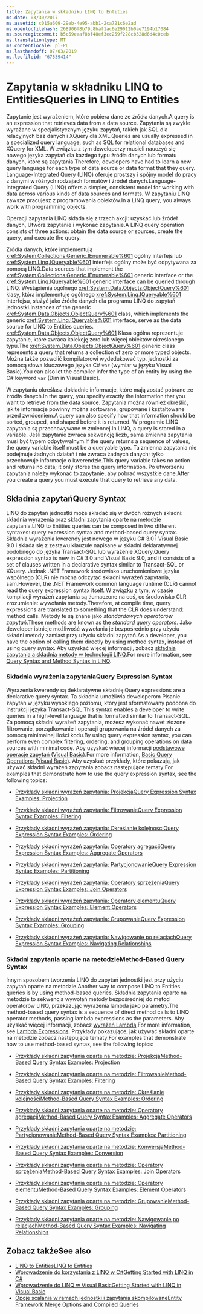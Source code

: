 ```yaml
---
title: Zapytania w składniku LINQ to Entities
ms.date: 03/30/2017
ms.assetid: c015a609-29eb-4e95-abb1-2ca721c6e2ad
ms.openlocfilehash: 268906f8b79c8baf1ac6e29012b0ae7194b17084
ms.sourcegitcommit: b5c59eaaf8bf48ef3ec259f228cb328d6d4c0ceb
ms.translationtype: MT
ms.contentlocale: pl-PL
ms.lasthandoff: 07/03/2019
ms.locfileid: "67539414"
---
```

# <a name="queries-in-linq-to-entities"></a><span data-ttu-id="56626-102">Zapytania w składniku LINQ to Entities</span><span class="sxs-lookup"><span data-stu-id="56626-102">Queries in LINQ to Entities</span></span>
<span data-ttu-id="56626-103">Zapytanie jest wyrażeniem, które pobiera dane ze źródła danych.</span><span class="sxs-lookup"><span data-stu-id="56626-103">A query is an expression that retrieves data from a data source.</span></span> <span data-ttu-id="56626-104">Zapytania są zwykle wyrażane w specjalistycznym języku zapytań, takich jak SQL dla relacyjnych baz danych i XQuery dla XML.</span><span class="sxs-lookup"><span data-stu-id="56626-104">Queries are usually expressed in a specialized query language, such as SQL for relational databases and XQuery for XML.</span></span> <span data-ttu-id="56626-105">W związku z tym deweloperzy musieli nauczyć się nowego języka zapytań dla każdego typu źródła danych lub formatu danych, które są zapytania.</span><span class="sxs-lookup"><span data-stu-id="56626-105">Therefore, developers have had to learn a new query language for each type of data source or data format that they query.</span></span> <span data-ttu-id="56626-106">Language-Integrated Query (LINQ) oferuje prostszy i spójny model do pracy z danymi w różnych rodzajach formatów i źródeł danych.</span><span class="sxs-lookup"><span data-stu-id="56626-106">Language-Integrated Query (LINQ) offers a simpler, consistent model for working with data across various kinds of data sources and formats.</span></span> <span data-ttu-id="56626-107">W zapytaniu LINQ zawsze pracujesz z programowania obiektów.</span><span class="sxs-lookup"><span data-stu-id="56626-107">In a LINQ query, you always work with programming objects.</span></span>  
  
 <span data-ttu-id="56626-108">Operacji zapytania LINQ składa się z trzech akcji: uzyskać lub źródeł danych, Utwórz zapytanie i wykonać zapytanie.</span><span class="sxs-lookup"><span data-stu-id="56626-108">A LINQ query operation consists of three actions: obtain the data source or sources, create the query, and execute the query.</span></span>  
  
 <span data-ttu-id="56626-109">Źródła danych, które implementują <xref:System.Collections.Generic.IEnumerable%601> ogólny interfejs lub <xref:System.Linq.IQueryable%601> interfejs ogólny może być odpytywana za pomocą LINQ.</span><span class="sxs-lookup"><span data-stu-id="56626-109">Data sources that implement the <xref:System.Collections.Generic.IEnumerable%601> generic interface or the <xref:System.Linq.IQueryable%601> generic interface can be queried through LINQ.</span></span> <span data-ttu-id="56626-110">Wystąpienia ogólnego <xref:System.Data.Objects.ObjectQuery%601> klasy, która implementuje ogólnego <xref:System.Linq.IQueryable%601> interfejsu, służyć jako źródło danych dla programu LINQ do zapytań jednostki.</span><span class="sxs-lookup"><span data-stu-id="56626-110">Instances of the generic <xref:System.Data.Objects.ObjectQuery%601> class, which implements the generic <xref:System.Linq.IQueryable%601> interface, serve as the data source for LINQ to Entities queries.</span></span> <span data-ttu-id="56626-111"><xref:System.Data.Objects.ObjectQuery%601> Klasa ogólna reprezentuje zapytanie, które zwraca kolekcję zero lub więcej obiektów określonego typu.</span><span class="sxs-lookup"><span data-stu-id="56626-111">The <xref:System.Data.Objects.ObjectQuery%601> generic class represents a query that returns a collection of zero or more typed objects.</span></span> <span data-ttu-id="56626-112">Można także pozwolić kompilatorowi wydedukować typ. jednostki za pomocą słowa kluczowego języka C# `var` (wymiar w języku Visual Basic).</span><span class="sxs-lookup"><span data-stu-id="56626-112">You can also let the compiler infer the type of an entity by using the C# keyword `var` (Dim in Visual Basic).</span></span>  
  
 <span data-ttu-id="56626-113">W zapytaniu określasz dokładnie informacje, które mają zostać pobrane ze źródła danych.</span><span class="sxs-lookup"><span data-stu-id="56626-113">In the query, you specify exactly the information that you want to retrieve from the data source.</span></span> <span data-ttu-id="56626-114">Zapytania można również określić, jak te informacje powinny można sortowane, grupowane i kształtowane przed zwróceniem.</span><span class="sxs-lookup"><span data-stu-id="56626-114">A query can also specify how that information should be sorted, grouped, and shaped before it is returned.</span></span> <span data-ttu-id="56626-115">W programie LINQ zapytania są przechowywane w zmiennej.</span><span class="sxs-lookup"><span data-stu-id="56626-115">In LINQ, a query is stored in a variable.</span></span> <span data-ttu-id="56626-116">Jeśli zapytanie zwraca sekwencję liczb, sama zmienna zapytania musi być typem odpytywalnym.</span><span class="sxs-lookup"><span data-stu-id="56626-116">If the query returns a sequence of values, the query variable itself must be a queryable type.</span></span> <span data-ttu-id="56626-117">Ta zmienna zapytania nie podejmuje żadnych działań i nie zwraca żadnych danych; tylko przechowuje informacje o kwerendzie.</span><span class="sxs-lookup"><span data-stu-id="56626-117">This query variable takes no action and returns no data; it only stores the query information.</span></span> <span data-ttu-id="56626-118">Po utworzeniu zapytania należy wykonać to zapytanie, aby pobrać wszystkie dane.</span><span class="sxs-lookup"><span data-stu-id="56626-118">After you create a query you must execute that query to retrieve any data.</span></span>  
  
## <a name="query-syntax"></a><span data-ttu-id="56626-119">Składnia zapytań</span><span class="sxs-lookup"><span data-stu-id="56626-119">Query Syntax</span></span>  
 <span data-ttu-id="56626-120">LINQ do zapytań jednostki może składać się w dwóch różnych składni: składnia wyrażenia oraz składni zapytania oparte na metodzie zapytania.</span><span class="sxs-lookup"><span data-stu-id="56626-120">LINQ to Entities queries can be composed in two different syntaxes: query expression syntax and method-based query syntax.</span></span> <span data-ttu-id="56626-121">Składnia wyrażenia kwerendy jest nowego w języku C# 3.0 i Visual Basic 9.0 i składa się z zestawu klauzule napisane w składni deklaratywnej podobnego do języka Transact-SQL lub wyrażenie XQuery.</span><span class="sxs-lookup"><span data-stu-id="56626-121">Query expression syntax is new in C# 3.0 and Visual Basic 9.0, and it consists of a set of clauses written in a declarative syntax similar to Transact-SQL or XQuery.</span></span> <span data-ttu-id="56626-122">Jednak .NET Framework środowisko uruchomieniowe języka wspólnego (CLR) nie można odczytać składni wyrażeń zapytania, sam.</span><span class="sxs-lookup"><span data-stu-id="56626-122">However, the .NET Framework common language runtime (CLR) cannot read the query expression syntax itself.</span></span> <span data-ttu-id="56626-123">W związku z tym, w czasie kompilacji wyrażeń zapytania są tłumaczone na coś, co środowisko CLR zrozumienie: wywołania metody.</span><span class="sxs-lookup"><span data-stu-id="56626-123">Therefore, at compile time, query expressions are translated to something that the CLR does understand: method calls.</span></span> <span data-ttu-id="56626-124">Metody te są znane jako *standardowych operatorów zapytań*.</span><span class="sxs-lookup"><span data-stu-id="56626-124">These methods are known as the *standard query operators*.</span></span> <span data-ttu-id="56626-125">Jako deweloper istnieje możliwość wywołania je bezpośrednio przy użyciu składni metody zamiast przy użyciu składni zapytań.</span><span class="sxs-lookup"><span data-stu-id="56626-125">As a developer, you have the option of calling them directly by using method syntax, instead of using query syntax.</span></span> <span data-ttu-id="56626-126">Aby uzyskać więcej informacji, zobacz [składnia zapytania a składnia metody w technologii LINQ](~/docs/csharp/programming-guide/concepts/linq/query-syntax-and-method-syntax-in-linq.md).</span><span class="sxs-lookup"><span data-stu-id="56626-126">For more information, see [Query Syntax and Method Syntax in LINQ](~/docs/csharp/programming-guide/concepts/linq/query-syntax-and-method-syntax-in-linq.md).</span></span>  
  
### <a name="query-expression-syntax"></a><span data-ttu-id="56626-127">Składnia wyrażenia zapytania</span><span class="sxs-lookup"><span data-stu-id="56626-127">Query Expression Syntax</span></span>  
 <span data-ttu-id="56626-128">Wyrażenia kwerendy są deklaratywne składnię.</span><span class="sxs-lookup"><span data-stu-id="56626-128">Query expressions are a declarative query syntax.</span></span> <span data-ttu-id="56626-129">Ta składnia umożliwia deweloperom Pisanie zapytań w języku wysokiego poziomu, który jest sformatowany podobna do instrukcji języka Transact-SQL.</span><span class="sxs-lookup"><span data-stu-id="56626-129">This syntax enables a developer to write queries in a high-level language that is formatted similar to Transact-SQL.</span></span> <span data-ttu-id="56626-130">Za pomocą składni wyrażeń zapytania, możesz wykonać nawet złożone filtrowanie, porządkowanie i operacji grupowania na źródeł danych za pomocą minimalnej ilości kodu.</span><span class="sxs-lookup"><span data-stu-id="56626-130">By using query expression syntax, you can perform even complex filtering, ordering, and grouping operations on data sources with minimal code.</span></span> <span data-ttu-id="56626-131">Aby uzyskać więcej informacji [podstawowe operacje zapytań (Visual Basic)](~/docs/visual-basic/programming-guide/concepts/linq/basic-query-operations.md).</span><span class="sxs-lookup"><span data-stu-id="56626-131">For more information, [Basic Query Operations (Visual Basic)](~/docs/visual-basic/programming-guide/concepts/linq/basic-query-operations.md).</span></span> <span data-ttu-id="56626-132">Aby uzyskać przykłady, które pokazują, jak używać składni wyrażeń zapytania zobacz następujące tematy:</span><span class="sxs-lookup"><span data-stu-id="56626-132">For examples that demonstrate how to use the query expression syntax, see the following topics:</span></span>  
  
- [<span data-ttu-id="56626-133">Przykłady składni wyrażeń zapytania: Projekcja</span><span class="sxs-lookup"><span data-stu-id="56626-133">Query Expression Syntax Examples: Projection</span></span>](../../../../../../docs/framework/data/adonet/ef/language-reference/query-expression-syntax-examples-projection.md)  
  
- [<span data-ttu-id="56626-134">Przykłady składni wyrażeń zapytania: Filtrowanie</span><span class="sxs-lookup"><span data-stu-id="56626-134">Query Expression Syntax Examples: Filtering</span></span>](../../../../../../docs/framework/data/adonet/ef/language-reference/query-expression-syntax-examples-filtering.md)  
  
- [<span data-ttu-id="56626-135">Przykłady składni wyrażeń zapytania: Określanie kolejności</span><span class="sxs-lookup"><span data-stu-id="56626-135">Query Expression Syntax Examples: Ordering</span></span>](../../../../../../docs/framework/data/adonet/ef/language-reference/query-expression-syntax-examples-ordering.md)  
  
- [<span data-ttu-id="56626-136">Przykłady składni wyrażeń zapytania: Operatory agregacji</span><span class="sxs-lookup"><span data-stu-id="56626-136">Query Expression Syntax Examples: Aggregate Operators</span></span>](../../../../../../docs/framework/data/adonet/ef/language-reference/query-expression-syntax-examples-aggregate-operators.md)  
  
- [<span data-ttu-id="56626-137">Przykłady składni wyrażeń zapytania: Partycjonowanie</span><span class="sxs-lookup"><span data-stu-id="56626-137">Query Expression Syntax Examples: Partitioning</span></span>](../../../../../../docs/framework/data/adonet/ef/language-reference/query-expression-syntax-examples-partitioning.md)  
  
- [<span data-ttu-id="56626-138">Przykłady składni wyrażeń zapytania: Operatory sprzężenia</span><span class="sxs-lookup"><span data-stu-id="56626-138">Query Expression Syntax Examples: Join Operators</span></span>](../../../../../../docs/framework/data/adonet/ef/language-reference/query-expression-syntax-examples-join-operators.md)  
  
- [<span data-ttu-id="56626-139">Przykłady składni wyrażeń zapytania: Operatory elementu</span><span class="sxs-lookup"><span data-stu-id="56626-139">Query Expression Syntax Examples: Element Operators</span></span>](../../../../../../docs/framework/data/adonet/ef/language-reference/query-expression-syntax-examples-element-operators.md)  
  
- [<span data-ttu-id="56626-140">Przykłady składni wyrażeń zapytania: Grupowanie</span><span class="sxs-lookup"><span data-stu-id="56626-140">Query Expression Syntax Examples: Grouping</span></span>](../../../../../../docs/framework/data/adonet/ef/language-reference/query-expression-syntax-examples-grouping.md)  
  
- [<span data-ttu-id="56626-141">Przykłady składni wyrażeń zapytania: Nawigowanie po relacjach</span><span class="sxs-lookup"><span data-stu-id="56626-141">Query Expression Syntax Examples: Navigating Relationships</span></span>](../../../../../../docs/framework/data/adonet/ef/language-reference/query-expression-syntax-examples-navigating-relationships.md)  
  
### <a name="method-based-query-syntax"></a><span data-ttu-id="56626-142">Składni zapytania oparte na metodzie</span><span class="sxs-lookup"><span data-stu-id="56626-142">Method-Based Query Syntax</span></span>  
 <span data-ttu-id="56626-143">Innym sposobem tworzenia LINQ do zapytań jednostki jest przy użyciu zapytań oparte na metodzie.</span><span class="sxs-lookup"><span data-stu-id="56626-143">Another way to compose LINQ to Entities queries is by using method-based queries.</span></span> <span data-ttu-id="56626-144">Składnia zapytania oparte na metodzie to sekwencja wywołań metody bezpośredniej do metod operatorów LINQ, przekazując wyrażenia lambda jako parametry.</span><span class="sxs-lookup"><span data-stu-id="56626-144">The method-based query syntax is a sequence of direct method calls to LINQ operator methods, passing lambda expressions as the parameters.</span></span> <span data-ttu-id="56626-145">Aby uzyskać więcej informacji, zobacz [wyrażeń Lambda](~/docs/csharp/programming-guide/statements-expressions-operators/lambda-expressions.md).</span><span class="sxs-lookup"><span data-stu-id="56626-145">For more information, see [Lambda Expressions](~/docs/csharp/programming-guide/statements-expressions-operators/lambda-expressions.md).</span></span> <span data-ttu-id="56626-146">Przykłady pokazujące, jak używać składni oparte na metodzie zobacz następujące tematy:</span><span class="sxs-lookup"><span data-stu-id="56626-146">For examples that demonstrate how to use method-based syntax, see the following topics:</span></span>  
  
- [<span data-ttu-id="56626-147">Przykłady składni zapytania oparte na metodzie: Projekcja</span><span class="sxs-lookup"><span data-stu-id="56626-147">Method-Based Query Syntax Examples: Projection</span></span>](../../../../../../docs/framework/data/adonet/ef/language-reference/method-based-query-syntax-examples-projection.md)  
  
- [<span data-ttu-id="56626-148">Przykłady składni zapytania oparte na metodzie: Filtrowanie</span><span class="sxs-lookup"><span data-stu-id="56626-148">Method-Based Query Syntax Examples: Filtering</span></span>](../../../../../../docs/framework/data/adonet/ef/language-reference/method-based-query-syntax-examples-filtering.md)  
  
- [<span data-ttu-id="56626-149">Przykłady składni zapytania oparte na metodzie: Określanie kolejności</span><span class="sxs-lookup"><span data-stu-id="56626-149">Method-Based Query Syntax Examples: Ordering</span></span>](../../../../../../docs/framework/data/adonet/ef/language-reference/method-based-query-syntax-examples-ordering.md)  
  
- [<span data-ttu-id="56626-150">Przykłady składni zapytania oparte na metodzie: Operatory agregacji</span><span class="sxs-lookup"><span data-stu-id="56626-150">Method-Based Query Syntax Examples: Aggregate Operators</span></span>](../../../../../../docs/framework/data/adonet/ef/language-reference/method-based-query-syntax-examples-aggregate-operators.md)  
  
- [<span data-ttu-id="56626-151">Przykłady składni zapytania oparte na metodzie: Partycjonowanie</span><span class="sxs-lookup"><span data-stu-id="56626-151">Method-Based Query Syntax Examples: Partitioning</span></span>](../../../../../../docs/framework/data/adonet/ef/language-reference/method-based-query-syntax-examples-partitioning.md)  
  
- [<span data-ttu-id="56626-152">Przykłady składni zapytania oparte na metodzie: Konwersja</span><span class="sxs-lookup"><span data-stu-id="56626-152">Method-Based Query Syntax Examples: Conversion</span></span>](../../../../../../docs/framework/data/adonet/ef/language-reference/method-based-query-syntax-examples-conversion.md)  
  
- [<span data-ttu-id="56626-153">Przykłady składni zapytania oparte na metodzie: Operatory sprzężenia</span><span class="sxs-lookup"><span data-stu-id="56626-153">Method-Based Query Syntax Examples: Join Operators</span></span>](../../../../../../docs/framework/data/adonet/ef/language-reference/method-based-query-syntax-examples-join-operators.md)  
  
- [<span data-ttu-id="56626-154">Przykłady składni zapytania oparte na metodzie: Operatory elementu</span><span class="sxs-lookup"><span data-stu-id="56626-154">Method-Based Query Syntax Examples: Element Operators</span></span>](../../../../../../docs/framework/data/adonet/ef/language-reference/method-based-query-syntax-examples-element-operators.md)  
  
- [<span data-ttu-id="56626-155">Przykłady składni zapytania oparte na metodzie: Grupowanie</span><span class="sxs-lookup"><span data-stu-id="56626-155">Method-Based Query Syntax Examples: Grouping</span></span>](../../../../../../docs/framework/data/adonet/ef/language-reference/method-based-query-syntax-examples-grouping.md)  
  
- [<span data-ttu-id="56626-156">Przykłady składni zapytania oparte na metodzie: Nawigowanie po relacjach</span><span class="sxs-lookup"><span data-stu-id="56626-156">Method-Based Query Syntax Examples: Navigating Relationships</span></span>](../../../../../../docs/framework/data/adonet/ef/language-reference/method-based-query-syntax-examples-navigating-relationships.md)  
  
## <a name="see-also"></a><span data-ttu-id="56626-157">Zobacz także</span><span class="sxs-lookup"><span data-stu-id="56626-157">See also</span></span>

- [<span data-ttu-id="56626-158">LINQ to Entities</span><span class="sxs-lookup"><span data-stu-id="56626-158">LINQ to Entities</span></span>](../../../../../../docs/framework/data/adonet/ef/language-reference/linq-to-entities.md)
- [<span data-ttu-id="56626-159">Wprowadzenie do korzystania z LINQ w C#</span><span class="sxs-lookup"><span data-stu-id="56626-159">Getting Started with LINQ in C#</span></span>](~/docs/csharp/programming-guide/concepts/linq/getting-started-with-linq.md)
- [<span data-ttu-id="56626-160">Wprowadzenie do LINQ w Visual Basic</span><span class="sxs-lookup"><span data-stu-id="56626-160">Getting Started with LINQ in Visual Basic</span></span>](~/docs/visual-basic/programming-guide/concepts/linq/getting-started-with-linq.md)
- [<span data-ttu-id="56626-161">Opcje scalania w ramach jednostki i zapytania skompilowane</span><span class="sxs-lookup"><span data-stu-id="56626-161">Entity Framework Merge Options and Compiled Queries</span></span>](https://go.microsoft.com/fwlink/?LinkId=199591)
